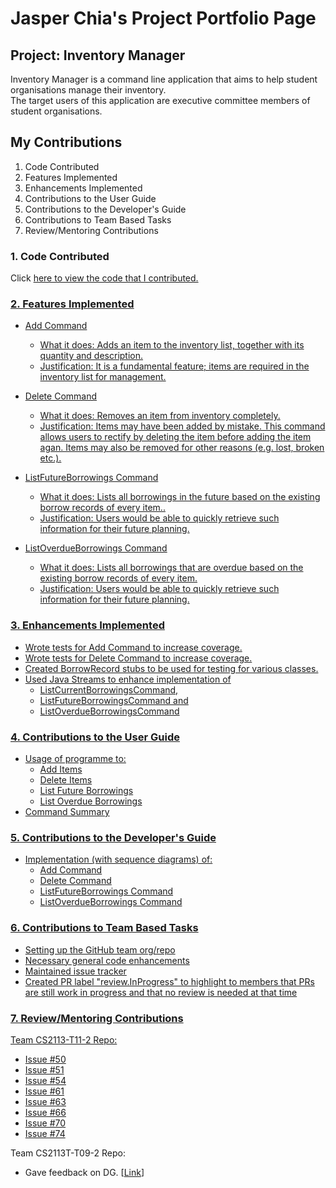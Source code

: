 # Jasper Chia's Project Portfolio Page

## Project: Inventory Manager
Inventory Manager is a command line application that aims to help student organisations manage their inventory.  
The target users of this application are executive committee members of student organisations.

## My Contributions

1. Code Contributed 
2. Features Implemented 
3. Enhancements Implemented 
4. Contributions to the User Guide 
5. Contributions to the Developer's Guide 
6. Contributions to Team Based Tasks 
7. Review/Mentoring Contributions


### 1. Code Contributed
Click <a href="https://nus-cs2113-ay2122s2.github.io/tp-dashboard/?search=quitejasper&sort=groupTitle&sortWithin=title&timeframe=commit&mergegroup=&groupSelect=groupByRepos&breakdown=true&checkedFileTypes=docs~functional-code~test-code~other&since=2022-02-18&tabOpen=true&tabType=authorship&tabAuthor=quitejasper&tabRepo=AY2122S2-CS2113-F10-2%2Ftp%5Bmaster%5D&authorshipIsMergeGroup=false&authorshipFileTypes=docs~functional-code~test-code&authorshipIsBinaryFileTypeChecked=false">here to view the code that I contributed.

### 2. Features Implemented
- Add Command 
  - What it does: Adds an item to the inventory list, together with its quantity and description.
  - Justification: It is a fundamental feature; items are required in the inventory list for management.
    
- Delete Command
  - What it does: Removes an item from inventory completely. 
  - Justification: Items may have been added by mistake. This command allows users to rectify by deleting the item before adding the item agan. Items may also be removed for other reasons (e.g. lost, broken etc.). 
    
- ListFutureBorrowings Command
  - What it does: Lists all borrowings in the future based on the existing borrow records of every item.. 
  - Justification: Users would be able to quickly retrieve such information for their future planning. 
    
- ListOverdueBorrowings Command
  - What it does: Lists all borrowings that are overdue based on the existing borrow records of every item. 
  - Justification: Users would be able to quickly retrieve such information for their future planning. 
    


### 3. Enhancements Implemented
- Wrote tests for Add Command to increase coverage.
- Wrote tests for Delete Command to increase coverage.
- Created BorrowRecord stubs to be used for testing for various classes.
- Used Java Streams to enhance implementation of 
  - ListCurrentBorrowingsCommand, 
  - ListFutureBorrowingsCommand and 
  - ListOverdueBorrowingsCommand

### 4. Contributions to the User Guide
- Usage of programme to:
  - Add Items
  - Delete Items
  - List Future Borrowings
  - List Overdue Borrowings
-  Command Summary


### 5. Contributions to the Developer's Guide
 - Implementation (with sequence diagrams) of:
   - Add Command
   - Delete Command
   - ListFutureBorrowings Command
   - ListOverdueBorrowings Command



### 6. Contributions to Team Based Tasks
 - Setting up the GitHub team org/repo
 - Necessary general code enhancements
 - Maintained issue tracker
 - Created PR label "review.InProgress" to highlight to members that PRs are still work in progress and that no review is needed at that time

### 7. Review/Mentoring Contributions
Team CS2113-T11-2 Repo:
- [Issue #50](https://github.com/AY2122S2-CS2113-T11-2/tp/issues/50)
- [Issue #51](https://github.com/AY2122S2-CS2113-T11-2/tp/issues/51)
- [Issue #54](https://github.com/AY2122S2-CS2113-T11-2/tp/issues/54)
- [Issue #61](https://github.com/AY2122S2-CS2113-T11-2/tp/issues/61)
- [Issue #63](https://github.com/AY2122S2-CS2113-T11-2/tp/issues/63)
- [Issue #66](https://github.com/AY2122S2-CS2113-T11-2/tp/issues/66)
- [Issue #70](https://github.com/AY2122S2-CS2113-T11-2/tp/issues/70)
- [Issue #74](https://github.com/AY2122S2-CS2113-T11-2/tp/issues/74)

Team CS2113T-T09-2 Repo:
 - Gave feedback on DG. [[Link](https://github.com/nus-cs2113-AY2122S2/tp/pull/5/files/902804ff17611e2aff75739dca100252cba52026)]
 